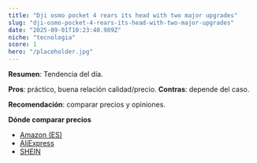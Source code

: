 ```yaml
---
title: "Dji osmo pocket 4 rears its head with two major upgrades"
slug: "dji-osmo-pocket-4-rears-its-head-with-two-major-upgrades"
date: "2025-09-01T10:23:40.989Z"
niche: "tecnologia"
score: 1
hero: "/placeholder.jpg"
---
```


**Resumen**: Tendencia del día.

**Pros**: práctico, buena relación calidad/precio. **Contras**: depende del caso.

**Recomendación**: comparar precios y opiniones.

**Dónde comparar precios**
- [Amazon (ES)](https://www.amazon.es/s?k=Dji+osmo+pocket+4+rears+its+head+with+two+major+upgrades&tag=teknovashop25-21)
- [AliExpress](https://www.aliexpress.com/wholesale?SearchText=Dji+osmo+pocket+4+rears+its+head+with+two+major+upgrades)
- [SHEIN](https://www.shein.com/pdsearch?q=Dji+osmo+pocket+4+rears+its+head+with+two+major+upgrades)
